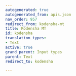 ```yaml
---
autogenerated: true
autogenerated_from: apis.json
nav_order: 957
redirect_from: kodensha-mt
title: Kodensha MT
id: kodensha
translation_types:
- Text
active: true
grand_parent: Input types
parent: Text
redirect_to: kodensha

---
```


